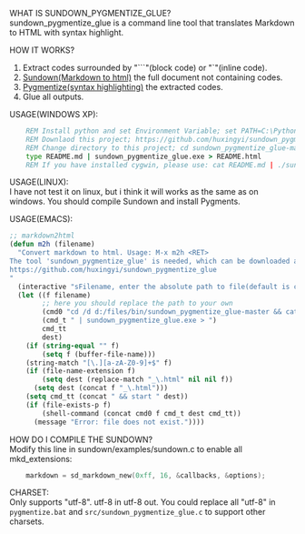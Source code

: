 WHAT IS SUNDOWN_PYGMENTIZE_GLUE?  
sundown_pygmentize_glue is a command line tool that translates Markdown to HTML with syntax highlight.

HOW IT WORKS?  
1. Extract codes surrounded by "\`\`\`"(block code) or "\`"(inline code).  
2. [Sundown(Markdown to html)](https://github.com/vmg/sundown) the full document not containing codes.  
3. [Pygmentize(syntax highlighting)](http://pygments.org) the extracted codes.  
4. Glue all outputs.

USAGE(WINDOWS XP):  
```bat
    REM Install python and set Environment Variable; set PATH=C:\Python27;%PATH%
    REM Downlaod this project; https://github.com/huxingyi/sundown_pygmentize_glue/archive/master.zip
    REM Change directory to this project; cd sundown_pygmentize_glue-master
    type README.md | sundown_pygmentize_glue.exe > README.html
    REM If you have installed cygwin, please use: cat README.md | ./sundown_pygmentize_glue > README.html
```

USAGE(LINUX):  
I have not test it on linux, but i think it will works as the same as on windows. You should compile Sundown and install Pygments.

USAGE(EMACS):  
```lisp
;; markdown2html
(defun m2h (filename)
  "Convert markdown to html. Usage: M-x m2h <RET>
The tool 'sundown_pygmentize_glue' is needed, which can be downloaded at
https://github.com/huxingyi/sundown_pygmentize_glue
"
  (interactive "sFilename, enter the absolute path to file(default is current buffer): ")
  (let ((f filename)
        ;; here you should replace the path to your own
        (cmd0 "cd /d d:/files/bin/sundown_pygmentize_glue-master && cat ")
        (cmd_t " | sundown_pygmentize_glue.exe > ")
        cmd_tt
        dest)
    (if (string-equal "" f)
        (setq f (buffer-file-name)))
    (string-match "[\.][a-zA-Z0-9]+$" f)
    (if (file-name-extension f)
        (setq dest (replace-match "_\.html" nil nil f))
      (setq dest (concat f "_\.html")))
    (setq cmd_tt (concat " && start " dest))
    (if (file-exists-p f)
        (shell-command (concat cmd0 f cmd_t dest cmd_tt))
      (message "Error: file does not exist."))))
```

HOW DO I COMPILE THE SUNDOWN?  
 Modify this line in sundown/examples/sundown.c to enable all mkd_extensions:
```c
    markdown = sd_markdown_new(0xff, 16, &callbacks, &options);
```

CHARSET:  
Only supports "utf-8". utf-8 in utf-8 out. 
You could replace all "utf-8" in `pygmentize.bat` and `src/sundown_pygmentize_glue.c` to support other charsets.
